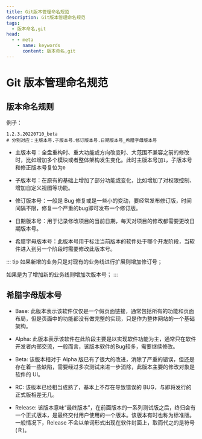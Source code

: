 ```yaml
---
title: Git版本管理命名规范
description: Git版本管理命名规范
tags: 
  - 版本命名,git
head:
  - - meta
    - name: keywords
      content: 版本命名,git
---
```


# Git 版本管理命名规范

## 版本命名规则

例子：
```
1.2.3.20220710_beta
# 分别对应：主版本号.子版本号.修订版本号.日期版本号_希腊字母版本号
```

- 主版本号：全盘重构时、重大功能或方向改变时、大范围不兼容之前的修改时，比如增加多个模块或者整体架构发生变化。此时主版本号加`1`，子版本号和修正版本号复位为`0`

- 子版本号：在原有的基础上增加了部分功能或变化，比如增加了对权限控制、增加自定义视图等功能。

- 修订版本号：一般是 Bug 修复或是一些小的变动，要经常发布修订版，时间间隔不限，修复一个严重的bug即可发布一个修订版。

- 日期版本号：用于记录修改项目的当前日期，每天对项目的修改都需要更改日期版本号。

- 希腊字母版本号：此版本号用于标注当前版本的软件处于哪个开发阶段，当软件进入到另一个阶段时需要修改此版本号。

::: tip
如果新增的业务只是对现有的业务线进行扩展则增加修订号；

如果是为了增加新的业务线则增加次版本号；
:::

## 希腊字母版本号

- Base: 此版本表示该软件仅仅是一个假页面链接，通常包括所有的功能和页面布局，但是页面中的功能都没有做完整的实现，只是作为整体网站的一个基础架构。

- Alpha: 此版本表示该软件在此阶段主要是以实现软件功能为主，通常只在软件开发者内部交流，一般而言，该版本软件的Bug较多，需要继续修改。

- Beta: 该版本相对于 Alpha 版已有了很大的改进，消除了严重的错误，但还是存在着一些缺陷，需要经过多次测试来进一步消除，此版本主要的修改对象是软件的 UI。

- RC: 该版本已经相当成熟了，基本上不存在导致错误的 BUG，与即将发行的正式版相差无几。

- Release: 该版本意味“最终版本”，在前面版本的一系列测试版之后，终归会有一个正式版本，是最终交付用户使用的一个版本。该版本有时也称为标准版。一般情况下，Release 不会以单词形式出现在软件封面上，取而代之的是符号(Ｒ)。